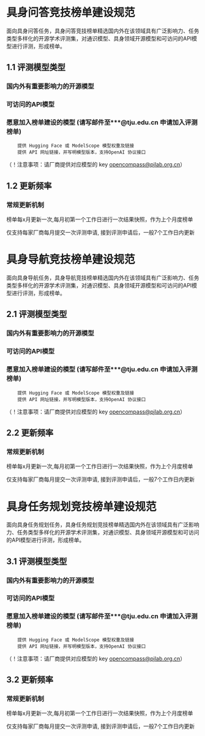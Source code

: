 # 具身问答竞技榜单建设规范

面向具身问答任务，具身问答竞技榜单精选国内外在该领域具有广泛影响力、任务类型多样化的开源学术评测集，对通识模型、具身领域开源模型和可访问的API模型进行评测，形成榜单。

## 1.1 评测模型类型

### 国内外有重要影响力的开源模型

### 可访问的API模型

### 愿意加入榜单建设的模型 (请写邮件至\*\*\*@tju.edu.cn 申请加入评测榜单)

        提供 Hugging Face 或 ModelScope 模型权重及链接
        提供 API 网址链接，并写明模型版本，支持OpenAI 协议接口

（！注意事项：请厂商提供对应模型的 key opencompass@pjlab.org.cn）

## 1.2 更新频率

### 常规更新机制

榜单每x月更新一次,每月初第一个工作日进行一次结果快照，作为上个月度榜单

仅支持每家厂商每月提交一次评测申请, 接到评测申请后，一般7个工作日内更新

# 具身导航竞技榜单建设规范

面向具身导航任务，具身导航竞技榜单精选国内外在该领域具有广泛影响力、任务类型多样化的开源学术评测集，对通识模型、具身领域开源模型和可访问的API模型进行评测，形成榜单。

## 2.1 评测模型类型

### 国内外有重要影响力的开源模型

### 可访问的API模型

### 愿意加入榜单建设的模型 (请写邮件至\*\*\*@tju.edu.cn 申请加入评测榜单)

        提供 Hugging Face 或 ModelScope 模型权重及链接
        提供 API 网址链接，并写明模型版本，支持OpenAI 协议接口

（！注意事项：请厂商提供对应模型的 key opencompass@pjlab.org.cn）

## 2.2 更新频率

### 常规更新机制

榜单每x月更新一次,每月初第一个工作日进行一次结果快照，作为上个月度榜单

仅支持每家厂商每月提交一次评测申请, 接到评测申请后，一般7个工作日内更新

# 具身任务规划竞技榜单建设规范

面向具身任务规划任务，具身任务规划竞技榜单精选国内外在该领域具有广泛影响力、任务类型多样化的开源学术评测集，对通识模型、具身领域开源模型和可访问的API模型进行评测，形成榜单。

## 3.1 评测模型类型

### 国内外有重要影响力的开源模型

### 可访问的API模型

### 愿意加入榜单建设的模型 (请写邮件至\*\*\*@tju.edu.cn 申请加入评测榜单)

        提供 Hugging Face 或 ModelScope 模型权重及链接
        提供 API 网址链接，并写明模型版本，支持OpenAI 协议接口

（！注意事项：请厂商提供对应模型的 key opencompass@pjlab.org.cn）

## 3.2 更新频率

### 常规更新机制

榜单每x月更新一次,每月初第一个工作日进行一次结果快照，作为上个月度榜单

仅支持每家厂商每月提交一次评测申请, 接到评测申请后，一般7个工作日内更新

